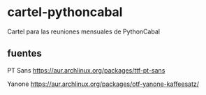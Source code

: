 cartel-pythoncabal
=============

Cartel para las reuniones mensuales de PythonCabal

fuentes
-------

PT Sans
https://aur.archlinux.org/packages/ttf-pt-sans

Yanone
https://aur.archlinux.org/packages/otf-yanone-kaffeesatz/
